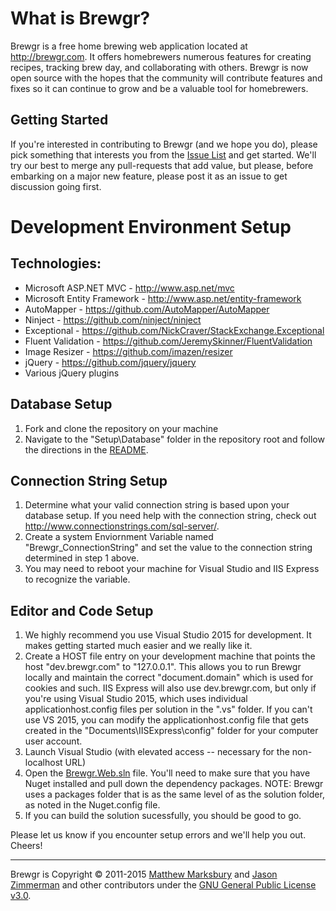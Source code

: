 What is Brewgr?
======
Brewgr is a free home brewing web application located at http://brewgr.com.  It offers homebrewers numerous features for creating recipes, tracking brew day, and collaborating with others.  Brewgr is now open source with the hopes that the community will contribute features and fixes so it can continue to grow and be a valuable tool for homebrewers.

Getting Started
----------------------------
If you're interested in contributing to Brewgr (and we hope you do), please pick something that interests you from the [Issue List](https://github.com/ctorx/brewgr/issues) and get started.  We'll try our best to merge any pull-requests that add value, but please, before embarking on a major new feature, please post it as an issue to get discussion going first.

Development Environment Setup
========

Technologies:
----------------------------
* Microsoft ASP.NET MVC - http://www.asp.net/mvc
* Microsoft Entity Framework - http://www.asp.net/entity-framework
* AutoMapper - https://github.com/AutoMapper/AutoMapper
* Ninject - https://github.com/ninject/ninject
* Exceptional - https://github.com/NickCraver/StackExchange.Exceptional
* Fluent Validation - https://github.com/JeremySkinner/FluentValidation
* Image Resizer - https://github.com/imazen/resizer
* jQuery - https://github.com/jquery/jquery
* Various jQuery plugins

Database Setup
--------------------------
1. Fork and clone the repository on your machine
2. Navigate to the "Setup\Database" folder in the repository root and follow the directions in the  [README](Setup/Database/README.md).

Connection String Setup
----------------------------
1. Determine what your valid connection string is based upon your database setup.  If you need help with the connection string, check out http://www.connectionstrings.com/sql-server/.
2. Create a system Enviornment Variable named "Brewgr_ConnectionString" and set the value to the connection string determined in step 1 above. 
3. You may need to reboot your machine for Visual Studio and IIS Express to recognize the variable.

Editor and Code Setup
----------------------------
1. We highly recommend you use Visual Studio 2015 for development.  It makes getting started much easier and we really like it.
2. Create a HOST file entry on your development machine that points the host "dev.brewgr.com" to "127.0.0.1".  This allows you to run Brewgr locally and maintain the correct "document.domain" which is used for cookies and such.  IIS Express will also use dev.brewgr.com, but only if you're using Visual Studio 2015, which uses individual applicationhost.config files per solution in the ".vs" folder.  If you can't use VS 2015, you can modify the applicationhost.config file that gets created in the "Documents\IISExpress\config" folder for your computer user account.
3. Launch Visual Studio (with elevated access -- necessary for the non-localhost URL)
4. Open the [Brewgr.Web.sln](Brewgr.Web.sln) file.  You'll need to make sure that you have Nuget installed and pull down the dependency packages.  NOTE: Brewgr uses a packages folder that is as the same level of as the solution folder, as noted in the Nuget.config file.
5. If you can build the solution sucessfully, you should be good to go.
 
Please let us know if you encounter setup errors and we'll help you out.  Cheers!


---------
Brewgr is Copyright &copy; 2011-2015 [Matthew Marksbury](https://github.com/ctorx) and [Jason Zimmerman](https://github.com/SingleSpeed) and other contributors under the [GNU General Public License v3.0](LICENSE.txt).

